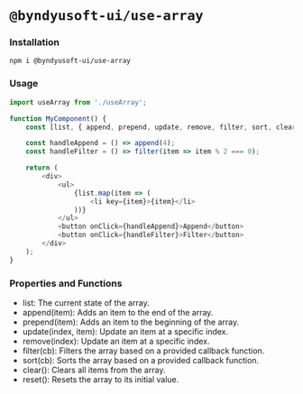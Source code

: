 # `@byndyusoft-ui/use-array`

### Installation

```
npm i @byndyusoft-ui/use-array
```

### Usage

```ts
import useArray from './useArray';

function MyComponent() {
    const [list, { append, prepend, update, remove, filter, sort, clear, reset }] = useArray<number>([1, 2, 3]);

    const handleAppend = () => append(4);
    const handleFilter = () => filter(item => item % 2 === 0);

    return (
        <div>
            <ul>
                {list.map(item => (
                    <li key={item}>{item}</li>
                ))}
            </ul>
            <button onClick={handleAppend}>Append</button>
            <button onClick={handleFilter}>Filter</button>
        </div>
    );
}
```

### Properties and Functions

-   list: The current state of the array.
-   append(item): Adds an item to the end of the array.
-   prepend(item): Adds an item to the beginning of the array.
-   update(index, item): Update an item at a specific index.
-   remove(index): Update an item at a specific index.
-   filter(cb): Filters the array based on a provided callback function.
-   sort(cb): Sorts the array based on a provided callback function.
-   clear(): Clears all items from the array.
-   reset(): Resets the array to its initial value.
